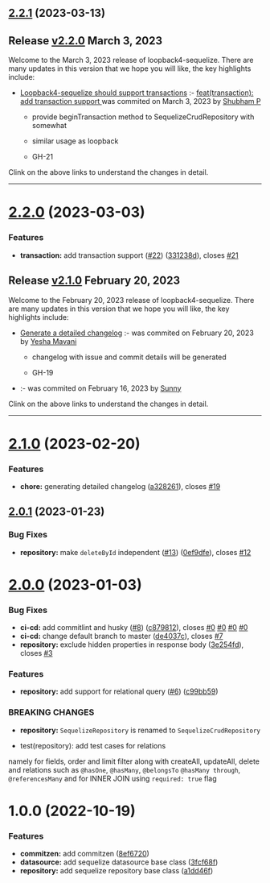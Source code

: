 ## [2.2.1](https://github.com/sourcefuse/loopback4-sequelize/compare/v2.2.0...v2.2.1) (2023-03-13)

## Release [v2.2.0](https://github.com/sourcefuse/loopback4-sequelize/compare/v2.1.0..v2.2.0) March 3, 2023
Welcome to the March 3, 2023 release of loopback4-sequelize. There are many updates in this version that we hope you will like, the key highlights include:

  - [Loopback4-sequelize should support transactions](https://github.com/sourcefuse/loopback4-sequelize/issues/21) :- [feat(transaction): add transaction support ](https://github.com/sourcefuse/loopback4-sequelize/commit/331238df107ea0c0929037a3a8faa2ff77739c1c) was commited on March 3, 2023 by [Shubham P](mailto:shubham.prajapat@sourcefuse.com)
    
      - provide beginTransaction method to SequelizeCrudRepository with somewhat
      
      - similar usage as loopback
      
      -  GH-21
      
  
Clink on the above links to understand the changes in detail.
  ___

# [2.2.0](https://github.com/sourcefuse/loopback4-sequelize/compare/v2.1.0...v2.2.0) (2023-03-03)


### Features

* **transaction:** add transaction support ([#22](https://github.com/sourcefuse/loopback4-sequelize/issues/22)) ([331238d](https://github.com/sourcefuse/loopback4-sequelize/commit/331238df107ea0c0929037a3a8faa2ff77739c1c)), closes [#21](https://github.com/sourcefuse/loopback4-sequelize/issues/21)

## Release [v2.1.0](https://github.com/sourcefuse/loopback4-sequelize/compare/v2.0.1..v2.1.0) February 20, 2023
Welcome to the February 20, 2023 release of loopback4-sequelize. There are many updates in this version that we hope you will like, the key highlights include:

  - [Generate a detailed changelog](https://github.com/sourcefuse/loopback4-sequelize/issues/19) :- [](https://github.com/sourcefuse/loopback4-sequelize/commit/a32826122f937905d5853ee5636bdd5ea00866d7) was commited on February 20, 2023 by [Yesha  Mavani](mailto:yesha.mavani@sourcefuse.com)
    
      - changelog with issue and commit details will be generated
      
      - GH-19
      
  
  - [](https://github.com/sourcefuse/loopback4-sequelize/issues/) :- [](https://github.com/sourcefuse/loopback4-sequelize/commit/e279bec63d77ffed1f34094fa15d1ad0f308f78e) was commited on February 16, 2023 by [Sunny](mailto:sunny.tyagi@sourcefuse.com)
    
  
Clink on the above links to understand the changes in detail.
  ___

# [2.1.0](https://github.com/sourcefuse/loopback4-sequelize/compare/v2.0.1...v2.1.0) (2023-02-20)


### Features

* **chore:** generating detailed changelog ([a328261](https://github.com/sourcefuse/loopback4-sequelize/commit/a32826122f937905d5853ee5636bdd5ea00866d7)), closes [#19](https://github.com/sourcefuse/loopback4-sequelize/issues/19)

## [2.0.1](https://github.com/sourcefuse/loopback4-sequelize/compare/v2.0.0...v2.0.1) (2023-01-23)


### Bug Fixes

* **repository:** make `deleteById` independent ([#13](https://github.com/sourcefuse/loopback4-sequelize/issues/13)) ([0ef9dfe](https://github.com/sourcefuse/loopback4-sequelize/commit/0ef9dfe4eb310073ef51e663196ccedacf43d2fa)), closes [#12](https://github.com/sourcefuse/loopback4-sequelize/issues/12)

# [2.0.0](https://github.com/sourcefuse/loopback4-sequelize/compare/v1.0.0...v2.0.0) (2023-01-03)


### Bug Fixes

* **ci-cd:** add commitlint and husky ([#8](https://github.com/sourcefuse/loopback4-sequelize/issues/8)) ([c879812](https://github.com/sourcefuse/loopback4-sequelize/commit/c879812a387a4499d8a6244a48cac622e5b22e7a)), closes [#0](https://github.com/sourcefuse/loopback4-sequelize/issues/0) [#0](https://github.com/sourcefuse/loopback4-sequelize/issues/0) [#0](https://github.com/sourcefuse/loopback4-sequelize/issues/0) [#0](https://github.com/sourcefuse/loopback4-sequelize/issues/0)
* **ci-cd:** change default branch to master ([de4037c](https://github.com/sourcefuse/loopback4-sequelize/commit/de4037c9529e3ebe857eb3345d1f5af73796f020)), closes [#7](https://github.com/sourcefuse/loopback4-sequelize/issues/7)
* **repository:** exclude hidden properties in response body ([3e254fd](https://github.com/sourcefuse/loopback4-sequelize/commit/3e254fd48a307c18e8ede54ce01c87804d29fbe0)), closes [#3](https://github.com/sourcefuse/loopback4-sequelize/issues/3)


### Features

* **repository:** add support for relational query ([#6](https://github.com/sourcefuse/loopback4-sequelize/issues/6)) ([c99bb59](https://github.com/sourcefuse/loopback4-sequelize/commit/c99bb59b2b1ef4401363f7465a9b62cec74bf5e1))


### BREAKING CHANGES

* **repository:** `SequelizeRepository` is renamed to `SequelizeCrudRepository`

* test(repository): add test cases for relations

namely for fields, order and limit filter along with createAll,
updateAll, delete and relations such as `@hasOne`, `@hasMany`, `@belongsTo`
`@hasMany through`, `@referencesMany` and for INNER JOIN using `required: true` flag

# 1.0.0 (2022-10-19)


### Features

* **commitzen:** add commitzen ([8ef6720](https://github.com/sourcefuse/loopback4-sequelize/commit/8ef672021bf472e64c762024e7f21e8785808f8b))
* **datasource:** add sequelize datasource base class ([3fcf68f](https://github.com/sourcefuse/loopback4-sequelize/commit/3fcf68fbd0f70be809b9634232983e31b8c42705))
* **repository:** add sequelize repository base class ([a1dd46f](https://github.com/sourcefuse/loopback4-sequelize/commit/a1dd46f1142318d9b18446d0f8f71a474726ae95))
